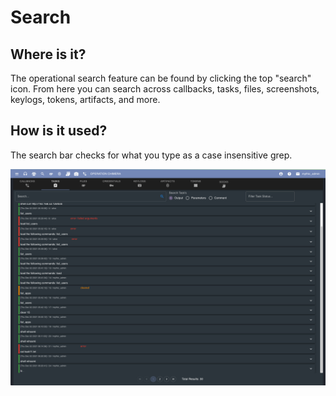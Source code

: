 # Search

## Where is it?

The operational search feature can be found by clicking the top "search" icon. From here you can search across callbacks, tasks, files, screenshots, keylogs, tokens, artifacts, and more.

## How is it used?

The search bar checks for what you type as a case insensitive grep.

![](<../.gitbook/assets/Screen Shot 2021-12-02 at 5.10.39 PM.png>)

